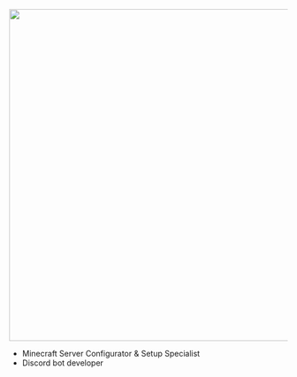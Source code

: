 <div id="header" align="center">
  <img src="https://cdn.discordapp.com/attachments/1179847865670058075/1270010593222594560/minecraft_title.png?ex=66b22509&is=66b0d389&hm=bd1439900e8836a977c046cf6131d67440258bb01a2925ed76ce2b8e2fe20a12&" width="600"/>
</div>





-  Minecraft Server Configurator & Setup Specialist
-  Discord bot developer


